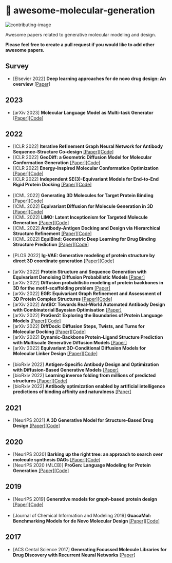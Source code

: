 # :dna: awesome-molecular-generation
![contributing-image](https://img.shields.io/badge/contributions-welcome-brightgreen.svg?style=flat)

Awesome papers related to generative molecular modeling and design.

**Please feel free to create a pull request if you would like to add other awesome papers.**

Survey
----------
* [Elsevier 2022] **Deep learning approaches for de novo drug design: An overview**  [[Paper]](https://www.sciencedirect.com/science/article/pii/S0959440X21001433?via%3Dihub)

2023
----------
* [arXiv 2023] **Molecular Language Model as Multi-task Generator**  [[Paper]](https://arxiv.org/abs/2301.11259)[[Code]](https://github.com/zjunlp/MolGen)

2022
----------
* [ICLR 2022] **Iterative Refinement Graph Neural Network for Antibody Sequence-Structure Co-design**  [[Paper]](https://arxiv.org/abs/2206.02059)[[Code]](https://github.com/wengong-jin/RefineGNN)
* [ICLR 2022] **GeoDiff: a Geometric Diffusion Model for Molecular Conformation Generation**  [[Paper]](https://arxiv.org/abs/2203.02923)[[Code]](https://github.com/minkaixu/geodiff)
* [ICLR 2022] **Energy-Inspired Molecular Conformation Optimization**  [[Paper]](https://openreview.net/forum?id=7QfLW-XZTl)[[Code]](https://github.com/guanjq/confopt_official)
* [ICLR 2022] **Independent SE(3)-Equivariant Models for End-to-End Rigid Protein Docking** [[Paper]](https://arxiv.org/abs/2111.07786)[[Code]](https://github.com/octavian-ganea/equidock_public)
<br><br>
* [ICML 2022] **Generating 3D Molecules for Target Protein Binding**  [[Paper]](https://arxiv.org/abs/2206.02059)[[Code]](https://github.com/divelab/GraphBP)
* [ICML 2022] **Equivariant Diffusion for Molecule Generation in 3D**  [[Paper]](https://arxiv.org/abs/2203.17003)[[Code]](https://github.com/ehoogeboom/e3_diffusion_for_molecules)
* [ICML 2022] **LIMO: Latent Inceptionism for Targeted Molecule Generation**  [[Paper]](https://arxiv.org/abs/2206.09010)[[Code]](https://github.com/rose-stl-lab/limo)
* [ICML 2022] **Antibody-Antigen Docking and Design via Hierarchical Structure Refinement** [[Paper]](https://proceedings.mlr.press/v162/jin22a.html)[[Code]](https://github.com/wengong-jin/abdockgen)
* [ICML 2022] **EquiBind: Geometric Deep Learning for Drug Binding Structure Prediction** [[Paper]](https://arxiv.org/abs/2202.05146)[[Code]](https://github.com/HannesStark/EquiBind)
<br><br>
* [PLOS 2022] **Ig-VAE: Generative modeling of protein structure by direct 3D coordinate generation** [[Paper]](https://journals.plos.org/ploscompbiol/article?id=10.1371/journal.pcbi.1010271)[[Code]](https://github.com/ProteinDesignLab/IgVAE)
<br><br>
* [arXiv 2022] **Protein Structure and Sequence Generation with Equivariant Denoising Diffusion Probabilistic Models**  [[Paper]](https://arxiv.org/abs/2205.15019v1)
* [arXiv 2022] **Diffusion probabilistic modeling of protein backbones in 3D for the motif-scaffolding problem**  [[Paper]](https://arxiv.org/abs/2206.04119v1)
* [arXiv 2022] **EGR: Equivariant Graph Refinement and Assessment of 3D Protein Complex Structures** [[Paper]](https://arxiv.org/abs/2205.10390)[[Code]](https://github.com/BioinfoMachineLearning/DeepRefine)
* [arXiv 2022] **AntBO: Towards Real-World Automated Antibody Design with Combinatorial Bayesian Optimisation** [[Paper]](https://arxiv.org/abs/2201.12570)
* [arXiv 2022] **ProGen2: Exploring the Boundaries of Protein Language Models** [[Paper]](https://arxiv.org/abs/2206.13517)[[Code]](https://github.com/salesforce/progen)
* [arXiv 2022] **DiffDock: Diffusion Steps, Twists, and Turns for Molecular Docking** [[Paper]](https://arxiv.org/abs/2210.01776)[[Code]](https://github.com/gcorso/diffdock)
* [arXiv 2022] **Dynamic-Backbone Protein-Ligand Structure Prediction with Multiscale Generative Diffusion Models** [[Paper]](https://arxiv.org/abs/2209.15171)
* [arXiv 2022] **Equivariant 3D-Conditional Diffusion Models for Molecular Linker Design** [[Paper]](https://arxiv.org/abs/2210.05274)[[Code]](https://github.com/igashov/difflinker)
<br><br>
* [bioRxiv 2022] **Antigen-Specific Antibody Design and Optimization with Diffusion-Based Generative Models** [[Paper]](https://www.biorxiv.org/content/10.1101/2022.07.10.499510v1)
* [bioRxiv 2022] **Learning inverse folding from millions of predicted structures** [[Paper]](https://www.biorxiv.org/content/10.1101/2022.04.10.487779v1.abstract)[[Code]](https://github.com/facebookresearch/esm)
* [bioRxiv 2022] **Antibody optimization enabled by artificial intelligence predictions of binding affinity and naturalness** [[Paper]](https://www.biorxiv.org/content/10.1101/2022.08.16.504181v1.full)

2021
----------
* [NeurIPS 2021] **A 3D Generative Model for Structure-Based Drug Design** [[Paper]](https://proceedings.neurips.cc/paper/2021/hash/314450613369e0ee72d0da7f6fee773c-Abstract.html)[[Code]](https://github.com/luost26/3d-generative-sbdd)

2020
----------
* [NeurIPS 2020] **Barking up the right tree: an approach to search over molecule synthesis DAGs**  [[Paper]](https://proceedings.neurips.cc/paper/2020/hash/4cc05b35c2f937c5bd9e7d41d3686fff-Abstract.html)[[Code]](https://github.com/john-bradshaw/synthesis-dags)
* [NeurIPS 2020 (MLCB)] **ProGen: Language Modeling for Protein Generation** [[Paper]](https://arxiv.org/abs/2004.03497)[[Code]](https://github.com/salesforce/progen)

2019
----------
* [NeurIPS 2019] **Generative models for graph-based protein design** [[Paper]](https://proceedings.neurips.cc/paper/2019/hash/f3a4ff4839c56a5f460c88cce3666a2b-Abstract.html)[[Code]](https://github.com/jingraham/neurips19-graph-protein-design?utm_source=catalyzex.com)
<br><br>
* [Journal of Chemical Information and Modeling 2019] **GuacaMol: Benchmarking Models for de Novo Molecular Design**  [[Paper]](https://pubs.acs.org/doi/full/10.1021/acs.jcim.8b00839)[[Code]](https://benevolent.ai/guacamol)

2017
----------
* [ACS Cental Science 2017] **Generating Focussed Molecule Libraries for Drug Discovery with Recurrent Neural Networks** [[Paper]](https://arxiv.org/abs/1701.01329)
